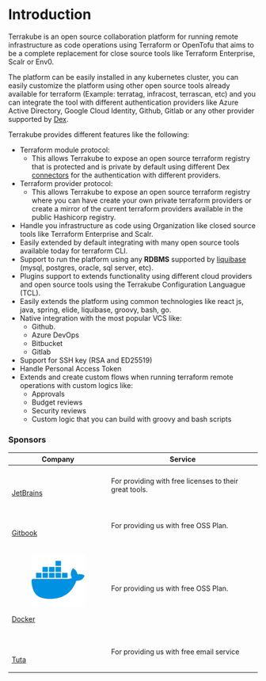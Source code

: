 # Introduction

Terrakube is an open source collaboration platform for running remote infrastructure as code operations using Terraform or OpenTofu that aims to be a complete replacement for close source tools like Terraform Enterprise, Scalr or Env0.

The platform can be easily installed in any kubernetes cluster, you can easily customize the platform using other open source tools already available for terraform (Example: terratag, infracost, terrascan, etc) and you can integrate the tool with different authentication providers like Azure Active Directory, Google Cloud Identity, Github, Gitlab or any other provider supported by [Dex](https://dexidp.io/docs/connectors/).

Terrakube provides different features like the following:

* Terraform module protocol:
  * This allows Terrakube to expose an open source terraform registry that is protected and is private by default using different Dex [connectors](https://dexidp.io/docs/connectors/) for the authentication with different providers.
* Terraform provider protocol:
  * This allows Terrakube to expose an open source terraform registry where you can have create your own private terraform providers or create a mirror of the current terraform providers available in the public Hashicorp registry.
* Handle you infrastructure as code using Organization like closed source tools like Terraform Enterprise and Scalr.
* Easily extended by default integrating with many open source tools available today for terraform CLI.
* Support to run the platform using any **RDBMS** supported by [liquibase](https://www.liquibase.org) (mysql, postgres, oracle, sql server, etc).
* Plugins support to extends functionality using different cloud providers and open source tools using the Terrakube Configuration Languague (TCL).
* Easily extends the platform using common technologies like react js, java, spring, elide, liquibase, groovy, bash, go.
* Native integration with the most popular VCS like:
  * Github.
  * Azure DevOps
  * Bitbucket
  * Gitlab
* Support for SSH key (RSA and ED25519)
* Handle Personal Access Token
* Extends and create custom flows when running terraform remote operations with custom logics like:
  * Approvals
  * Budget reviews
  * Security reviews
  * Custom logic that you can build with groovy and bash scripts



### Sponsors

| Company                                                                                                                                                                          | Service                                                |
| -------------------------------------------------------------------------------------------------------------------------------------------------------------------------------- | ------------------------------------------------------ |
| <p> </p><div><figure><img src=".gitbook/assets/jetbrains.png" alt="" width="188"><figcaption></figcaption></figure></div><p><a href="https://jb.gg/OpenSource">JetBrains</a></p> | For providing with free licenses to their great tools. |
| <p></p><div><figure><img src=".gitbook/assets/image (482).png" alt="" width="128"><figcaption></figcaption></figure></div><p><a href="https://www.gitbook.com/">Gitbook</a></p>  | For providing us with free OSS Plan.                   |
| <div><figure><img src=".gitbook/assets/image (7).png" alt="" width="128"><figcaption></figcaption></figure></div><p><a href="https://www.docker.com/">Docker</a></p>             | For providing us with free OSS Plan.                   |
| <p></p><div><figure><img src=".gitbook/assets/tuta_logo.svg" alt="" width="188"><figcaption></figcaption></figure></div><p><a href="https://tuta.com/">Tuta</a></p>              | For providing us with free email service               |
